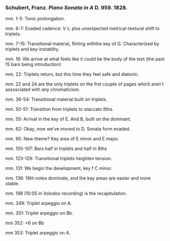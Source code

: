 ### Schubert, Franz. _Piano Sonata in A_ D. 959. 1828.

mm. 1-5: Tonic prolongation.

mm. 6-7: Evaded cadence: V ii, plus unextpected metrical-textural shift to triplets.

mm. 7-15: Transitional material, flirting withthe key of G. Characterized by triplets and key-instablity.

mm. 16: We arrive at what feels like it could be the body of the text (the past 15 bars being introduction)

mm. 22: Triplets return, but this time they feel safe and diatonic.

mm. 22 and 24 are the only triplets on the frst couple of pages which aren't assosciated with any chromaticism.

mm. 36-54: Transitional material built on triplets.

mm. 50-51: Transition from triplets to staccato 8ths.

mm. 55: Arrival in the key of E. And B, built on the dominant.

mm. 62: Okay, now we've moved to D. Sonata form evaded.

mm. 95: New theme? Key area of E minor and E major.

mm. 105-107: Bars half in triplets and half in 8ths

mm. 123-129: Transitional triplets heighten tension.

mm. 131: We begin the development, key f C minor.

mm. 136: 16th notes dominate, and the kay areas qre easier and more stable.


mm. 198 (10:05 in Volodos recording) is the recapitulation.

mm. 349: Triplet arpeggio on A.

mm. 351: Triplet arpeggio on Bb.

mm 352: +6 on Bb

mm 353: Triplet arpeggio on A.





